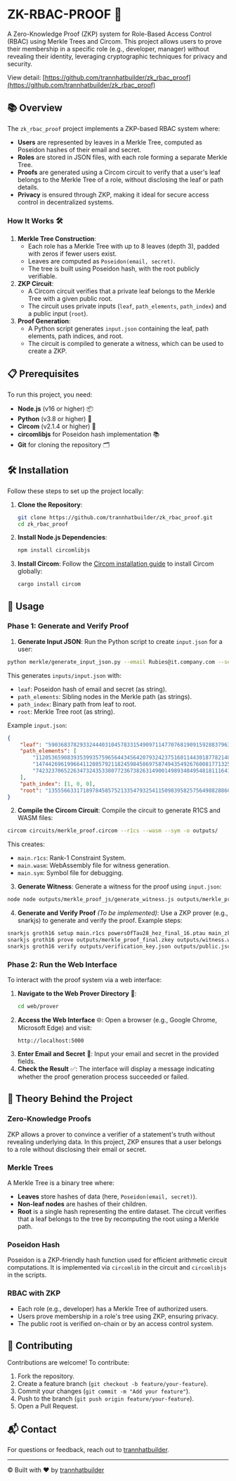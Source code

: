 # ZK-RBAC-PROOF 🌟

A Zero-Knowledge Proof (ZKP) system for Role-Based Access Control (RBAC) using Merkle Trees and Circom. This project allows users to prove their membership in a specific role (e.g., developer, manager) without revealing their identity, leveraging cryptographic techniques for privacy and security.

View detail: [https://github.com/trannhatbuilder/zk_rbac_proof](https://github.com/trannhatbuilder/zk_rbac_proof)

## 📚 Overview

The `zk_rbac_proof` project implements a ZKP-based RBAC system where:
- **Users** are represented by leaves in a Merkle Tree, computed as Poseidon hashes of their email and secret.
- **Roles** are stored in JSON files, with each role forming a separate Merkle Tree.
- **Proofs** are generated using a Circom circuit to verify that a user's leaf belongs to the Merkle Tree of a role, without disclosing the leaf or path details.
- **Privacy** is ensured through ZKP, making it ideal for secure access control in decentralized systems.

### How It Works 🛠️
1. **Merkle Tree Construction**:
   - Each role has a Merkle Tree with up to 8 leaves (depth 3), padded with zeros if fewer users exist.
   - Leaves are computed as `Poseidon(email, secret)`.
   - The tree is built using Poseidon hash, with the root publicly verifiable.
2. **ZKP Circuit**:
   - A Circom circuit verifies that a private leaf belongs to the Merkle Tree with a given public root.
   - The circuit uses private inputs (`leaf`, `path_elements`, `path_index`) and a public input (`root`).
3. **Proof Generation**:
   - A Python script generates `input.json` containing the leaf, path elements, path indices, and root.
   - The circuit is compiled to generate a witness, which can be used to create a ZKP.

## 📋 Prerequisites

To run this project, you need:
- **Node.js** (v16 or higher) 📦
- **Python** (v3.8 or higher) 🐍
- **Circom** (v2.1.4 or higher) 🔧
- **circomlibjs** for Poseidon hash implementation 📚
- **Git** for cloning the repository 🗂️

## 🛠️ Installation

Follow these steps to set up the project locally:

1. **Clone the Repository**:
   ```bash
   git clone https://github.com/trannhatbuilder/zk_rbac_proof.git
   cd zk_rbac_proof
   ```

2. **Install Node.js Dependencies**:
   ```bash
   npm install circomlibjs
   ```

3. **Install Circom**:
   Follow the [Circom installation guide](https://docs.circom.io/getting-started/installation/) to install Circom globally:
   ```bash
   cargo install circom
   ```

## 🚀 Usage

### Phase 1: Generate and Verify Proof
1. **Generate Input JSON**:
Run the Python script to create `input.json` for a user:
```bash
python merkle/generate_input_json.py --email Rubies@it.company.com --secret alpha
```
This generates `inputs/input.json` with:
- `leaf`: Poseidon hash of email and secret (as string).
- `path_elements`: Sibling nodes in the Merkle path (as strings).
- `path_index`: Binary path from leaf to root.
- `root`: Merkle Tree root (as string).

Example `input.json`:
```json
{
    "leaf": "5903683782933244403104578331549097114770768190915928837963158142113708397305",
    "path_elements": [
        "1120536590839353993575965644345642079324237516011443018778214032167403535744",
        "14744269619966411208579211824598458697587494354926760081771325075741142829156",
        "7423237065226347324353380772367382631490014989348495481811164164159255474657"
    ],
    "path_index": [1, 0, 0],
    "root": "13555663317189784585752133547932541150983958257564988288602046835017124861460"
}
```

2. **Compile the Circom Circuit**:
Compile the circuit to generate R1CS and WASM files:
```bash
circom circuits/merkle_proof.circom --r1cs --wasm --sym -o outputs/
```
This creates:
- `main.r1cs`: Rank-1 Constraint System.
- `main.wasm`: WebAssembly file for witness generation.
- `main.sym`: Symbol file for debugging.

3. **Generate Witness**:
Generate a witness for the proof using `input.json`:
```bash
node node outputs/merkle_proof_js/generate_witness.js outputs/merkle_proof_js/merkle_proof.wasm inputs/input.json outputs/witness.wtns
```

4. **Generate and Verify Proof**
*(To be implemented)*: Use a ZKP prover (e.g., snarkjs) to generate and verify the proof. Example steps:
```bash
snarkjs groth16 setup main.r1cs powersOfTau28_hez_final_16.ptau main_zkp.zkey( I recommend build ptau by hand)
snarkjs groth16 prove outputs/merkle_proof_final.zkey outputs/witness.wtns outputs/proof.json outputs/public.json
snarkjs groth16 verify outputs/verification_key.json outputs/public.json outputs/proof.json
```

### Phase 2: Run the Web Interface
To interact with the proof system via a web interface:
1. **Navigate to the Web Prover Directory** 🔄:
   ```bash
   cd web/prover
   ```
2. **Access the Web Interface** 🌐:
   Open a browser (e.g., Google Chrome, Microsoft Edge) and visit:
   ```plaintext
   http://localhost:5000
   ```
3. **Enter Email and Secret** 📝:
   Input your email and secret in the provided fields.
4. **Check the Result** ✅:
   The interface will display a message indicating whether the proof generation process succeeded or failed.

## 🧠 Theory Behind the Project

### Zero-Knowledge Proofs
ZKP allows a prover to convince a verifier of a statement's truth without revealing underlying data. In this project, ZKP ensures that a user belongs to a role without disclosing their email or secret.

### Merkle Trees
A Merkle Tree is a binary tree where:
- **Leaves** store hashes of data (here, `Poseidon(email, secret)`).
- **Non-leaf nodes** are hashes of their children.
- **Root** is a single hash representing the entire dataset.
The circuit verifies that a leaf belongs to the tree by recomputing the root using a Merkle path.

### Poseidon Hash
Poseidon is a ZKP-friendly hash function used for efficient arithmetic circuit computations. It is implemented via `circomlib` in the circuit and `circomlibjs` in the scripts.

### RBAC with ZKP
- Each role (e.g., developer) has a Merkle Tree of authorized users.
- Users prove membership in a role's tree using ZKP, ensuring privacy.
- The public root is verified on-chain or by an access control system.

## 🤝 Contributing

Contributions are welcome! To contribute:
1. Fork the repository.
2. Create a feature branch (`git checkout -b feature/your-feature`).
3. Commit your changes (`git commit -m "Add your feature"`).
4. Push to the branch (`git push origin feature/your-feature`).
5. Open a Pull Request.

## 📬 Contact

For questions or feedback, reach out to [trannhatbuilder](https://github.com/trannhatbuilder).

---
&copy; Built with ❤️ by [trannhatbuilder](https://github.com/trannhatbuilder)

